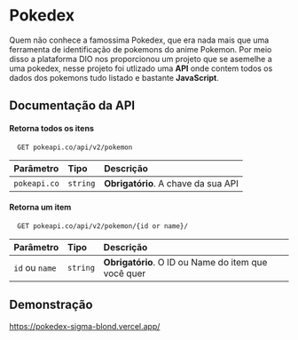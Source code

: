 # Pokedex

Quem não conhece a famossima Pokedex, que era nada mais que uma ferramenta de identificação de pokemons do anime Pokemon. 
Por meio disso a plataforma DIO nos proporcionou um projeto que se asemelhe a uma pokedex, nesse projeto foi utlizado uma
**API** onde contem todos os dados dos pokemons tudo listado e bastante **JavaScript**.
## Documentação da API

#### Retorna todos os itens

```http
  GET pokeapi.co/api/v2/pokemon
```

| Parâmetro   | Tipo       | Descrição                           |
| :---------- | :--------- | :---------------------------------- |
| `pokeapi.co` | `string` | **Obrigatório**. A chave da sua API |

#### Retorna um item

```http
  GET pokeapi.co/api/v2/pokemon/{id or name}/
```

| Parâmetro   | Tipo       | Descrição                                   |
| :---------- | :--------- | :------------------------------------------ |
| `id` ou `name`      | `string` | **Obrigatório**. O ID ou Name do item que você quer |
## Demonstração

https://pokedex-sigma-blond.vercel.app/

